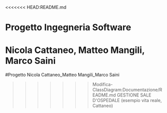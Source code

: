 <<<<<<< HEAD:README.md
# Progetto Ingegneria Software
Nicola Cattaneo, Matteo Mangili, Marco Saini
=======
#Progetto Nicola Cattaneo_Matteo Mangili_Marco Saini


>>>>>>> Modifica-ClassDiagram:Documentazione/README.md
GESTIONE SALE D'OSPEDALE (esempio vita reale, Cattaneo)


